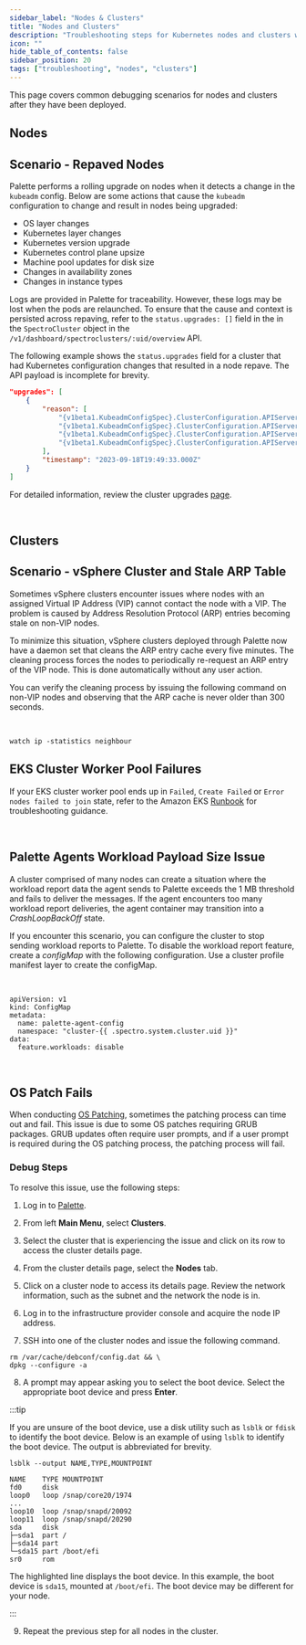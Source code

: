 ```yaml
---
sidebar_label: "Nodes & Clusters"
title: "Nodes and Clusters"
description: "Troubleshooting steps for Kubernetes nodes and clusters when managed by Palette."
icon: ""
hide_table_of_contents: false
sidebar_position: 20
tags: ["troubleshooting", "nodes", "clusters"]
---
```


This page covers common debugging scenarios for nodes and clusters after they have been deployed.

## Nodes

## Scenario - Repaved Nodes

Palette performs a rolling upgrade on nodes when it detects a change in the `kubeadm` config. Below are some actions that cause the `kubeadm` configuration to change and result in nodes being upgraded:

* OS layer changes
* Kubernetes layer changes
* Kubernetes version upgrade
* Kubernetes control plane upsize
* Machine pool updates for disk size
* Changes in availability zones
* Changes in instance types

Logs are provided in Palette for traceability. However, these logs may be lost when the pods are relaunched. To ensure that the cause and context is persisted across repaving, refer to the `status.upgrades: []` field in the in the `SpectroCluster` object in the `/v1/dashboard/spectroclusters/:uid/overview` API.

The following example shows the `status.upgrades` field for a cluster that had Kubernetes configuration changes that resulted in a node repave. The API payload is incomplete for brevity.

```json hideClipboard
"upgrades": [
    {
        "reason": [
            "{v1beta1.KubeadmConfigSpec}.ClusterConfiguration.APIServer.ControlPlaneComponent.ExtraArgs[\"oidc-client-id\"] changed from <invalid reflect.Value> to xxxxxxxxxxx",
            "{v1beta1.KubeadmConfigSpec}.ClusterConfiguration.APIServer.ControlPlaneComponent.ExtraArgs[\"oidc-groups-claim\"] changed from <invalid reflect.Value> to groups",
            "{v1beta1.KubeadmConfigSpec}.ClusterConfiguration.APIServer.ControlPlaneComponent.ExtraArgs[\"oidc-issuer-url\"] changed from <invalid reflect.Value> to https://console.spectrocloud.com/v1/oidc/tenant/XXXXXXXXXXXX",
            "{v1beta1.KubeadmConfigSpec}.ClusterConfiguration.APIServer.ControlPlaneComponent.ExtraArgs[\"oidc-username-claim\"] changed from <invalid reflect.Value> to email"
        ],
        "timestamp": "2023-09-18T19:49:33.000Z"
    }
]
```


For detailed information, review the cluster upgrades [page](../clusters/clusters.md).

<br />

## Clusters

## Scenario -  vSphere Cluster and Stale ARP Table

Sometimes vSphere clusters encounter issues where nodes with an assigned Virtual IP Address (VIP) cannot contact the node with a VIP. The problem is caused by Address Resolution Protocol (ARP) entries becoming stale on non-VIP nodes.

To minimize this situation, vSphere clusters deployed through Palette now have a daemon set that cleans the ARP entry cache every five minutes. The cleaning process forces the nodes to periodically re-request an ARP entry of the VIP node. This is done automatically without any user action.

You can verify the cleaning process by issuing the following command on non-VIP nodes and observing that the ARP cache is never older than 300 seconds.

<br />

```shell
watch ip -statistics neighbour
```


## EKS Cluster Worker Pool Failures

If your EKS cluster worker pool ends up in `Failed`, `Create Failed` or `Error nodes failed to join` state, refer to the Amazon EKS [Runbook](https://docs.aws.amazon.com/systems-manager-automation-runbooks/latest/userguide/automation-awssupport-troubleshooteksworkernode.html
) for troubleshooting guidance. 

<br />

## Palette Agents Workload Payload Size Issue


A cluster comprised of many nodes can create a situation where the workload report data the agent sends to Palette exceeds the 1 MB threshold and fails to deliver the messages. If the agent encounters too many workload report deliveries, the agent container may transition into a  *CrashLoopBackOff* state. 

If you encounter this scenario, you can configure the cluster to stop sending workload reports to Palette. To disable the workload report feature, create a *configMap* with the following configuration. Use a cluster profile manifest layer to create the configMap.

<br />

```shell
apiVersion: v1
kind: ConfigMap
metadata:
  name: palette-agent-config
  namespace: "cluster-{{ .spectro.system.cluster.uid }}"
data:
  feature.workloads: disable 
```

<br />


## OS Patch Fails

When conducting [OS Patching](../clusters/cluster-management/os-patching.md), sometimes the patching process can time out and fail. This issue is due to some OS patches requiring GRUB packages. GRUB updates often require user prompts, and if a user prompt is required during the OS patching process, the patching process will fail.


### Debug Steps

To resolve this issue, use the following steps:

1. Log in to [Palette](https://console.spectrocloud.com/).


2. From left **Main Menu**, select **Clusters**.


3. Select the cluster that is experiencing the issue and click on its row to access the cluster details page.


4. From the cluster details page, select the **Nodes** tab.


5. Click on a cluster node to access its details page. Review the network information, such as the subnet and the network the node is in.


6. Log in to the infrastructure provider console and acquire the node IP address.


7. SSH into one of the cluster nodes and issue the following command.

  ```shell
  rm /var/cache/debconf/config.dat && \
  dpkg --configure -a
  ```

8. A prompt may appear asking you to select the boot device. Select the appropriate boot device and press **Enter**.

  :::tip

  If you are unsure of the boot device, use a disk utility such as `lsblk`  or `fdisk` to identify the boot device. Below is an example of using `lsblk` to identify the boot device. The output is abbreviated for brevity.

  ```shell
  lsblk --output NAME,TYPE,MOUNTPOINT
  ```

  ```shell {10} hideClipboard
  NAME    TYPE MOUNTPOINT
  fd0     disk
  loop0   loop /snap/core20/1974
  ...
  loop10  loop /snap/snapd/20092
  loop11  loop /snap/snapd/20290
  sda     disk
  ├─sda1  part /
  ├─sda14 part
  └─sda15 part /boot/efi
  sr0     rom
  ```
  The highlighted line displays the boot device. In this example, the boot device is `sda15`, mounted at `/boot/efi`.
  The boot device may be different for your node.

  :::


9. Repeat the previous step for all nodes in the cluster.

